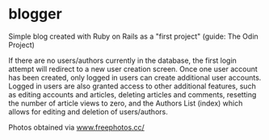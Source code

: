 # blogger
Simple blog created with Ruby on Rails as a "first project" (guide: The Odin Project)

If there are no users/authors currently in the database, the first login attempt will redirect to a new user creation screen.  Once one user account has been created, only logged in users can create additional user accounts.  Logged in users are also granted access to other additional features, such as editing accounts and articles, deleting articles and comments, resetting the number of article views to zero, and the Authors List (index) which allows for editing and deletion of users/authors.

Photos obtained via www.freephotos.cc/
